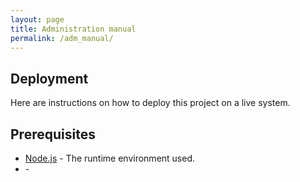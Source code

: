 ```yaml
---
layout: page
title: Administration manual
permalink: /adm_manual/
---
```


## Deployment

Here are instructions on how to deploy this project on a live system.

## Prerequisites

* [Node.js](https://nodejs.org/dist/v8.12.0/node-v8.12.0-x64.msi) - The runtime environment used.
* []() - 
